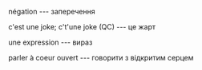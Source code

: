 négation --- заперечення



c'est une joke; c't'une joke (QC) --- це жарт



une expression --- вираз



parler à coeur ouvert --- говорити з відкритим серцем

